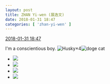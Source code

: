```yaml
---
layout: post
title: ZHAN Yi-wen (展逸文)
date: 2018-01-31 18:47
categories: [ 'zhan-yi-wen' ]
---
```


<div class="weibo-info">
  <a href="https://weibo.com/6108090526/G0YsNvL9b">2018-01-31 18:47</a>
</div>

I'm a conscientious boy. ![Husky](https://img.t.sinajs.cn/t4/appstyle/expression/ext/normal/74/moren_hashiqi_org.png)×4![doge cat](https://img.t.sinajs.cn/t4/appstyle/expression/ext/normal/4a/mm_org.gif)

<!-- more -->

<ul class="weibo-pic-list-2">
  <li class="weibo-pic">
    <a href="http://wx3.sinaimg.cn/mw690/006FmVn8ly1fnzzdtok0pj32kw3vcb29.jpg"><img src="http://wx3.sinaimg.cn/thumb150/006FmVn8ly1fnzzdtok0pj32kw3vcb29.jpg"/></a>
  </li>
  <li class="weibo-pic">
    <a href="http://wx2.sinaimg.cn/mw690/006FmVn8ly1fnzzdrvaj2j32kw3vcb29.jpg"><img src="http://wx2.sinaimg.cn/thumb150/006FmVn8ly1fnzzdrvaj2j32kw3vcb29.jpg"/></a>
  </li>
  <li class="weibo-pic">
    <a href="http://wx2.sinaimg.cn/mw690/006FmVn8ly1fnzzdv0cs0j32kw3vc4qp.jpg"><img src="http://wx2.sinaimg.cn/thumb150/006FmVn8ly1fnzzdv0cs0j32kw3vc4qp.jpg"/></a>
  </li>
  <li class="weibo-pic">
    <a href="http://wx1.sinaimg.cn/mw690/006FmVn8ly1fnzzdw17jyj32kw3vcnhl.jpg"><img src="http://wx1.sinaimg.cn/thumb150/006FmVn8ly1fnzzdw17jyj32kw3vcnhl.jpg"/></a>
  </li>
</ul>
